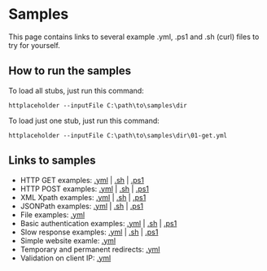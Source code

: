 # Samples

This page contains links to several example .yml, .ps1 and .sh (curl) files to try for yourself.

## How to run the samples

To load all stubs, just run this command:

```
httplaceholder --inputFile C:\path\to\samples\dir
```

To load just one stub, just run this command:

```
httplaceholder --inputFile C:\path\to\samples\dir\01-get.yml
```

## Links to samples

* HTTP GET examples: [.yml](samples/01-get.yml) | [.sh](samples/01-get.sh) | [.ps1](samples/01-get.ps1)
* HTTP POST examples: [.yml](samples/02-post.yml) | [.sh](samples/02-post.sh) | [.ps1](samples/02-post.ps1)
* XML Xpath examples: [.yml](samples/03-xml.yml) | [.sh](samples/03-xml.sh) | [.ps1](samples/03-xml.ps1)
* JSONPath examples: [.yml](samples/04-json.yml) | [.sh](samples/04-json.sh) | [.ps1](samples/04-json.ps1)
* File examples: [.yml](samples/05-base64-file.yml)
* Basic authentication examples: [.yml](samples/06-basic-auth.yml) | [.sh](samples/06-basic-auth.sh) | [.ps1](samples/06-basic-auth.ps1)
* Slow response examples: [.yml](samples/07-slow-response.yml) | [.sh](samples/07-slow-response.sh) | [.ps1](samples/07-slow-response.ps1)
* Simple website examle: [.yml](samples/simple-site.yml)
* Temporary and permanent redirects: [.yml](samples/08-redirect.yml)
* Validation on client IP: [.yml](samples/09-client-ip.yml)